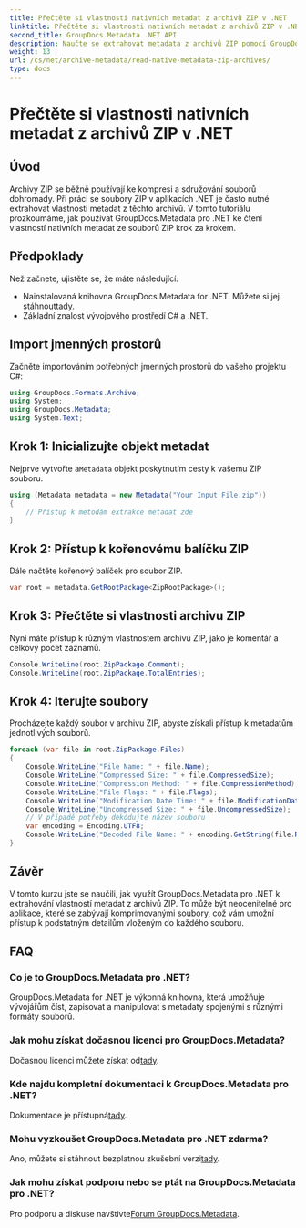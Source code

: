 ```yaml
---
title: Přečtěte si vlastnosti nativních metadat z archivů ZIP v .NET
linktitle: Přečtěte si vlastnosti nativních metadat z archivů ZIP v .NET
second_title: GroupDocs.Metadata .NET API
description: Naučte se extrahovat metadata z archivů ZIP pomocí GroupDocs.Metadata pro .NET. Prozkoumejte podrobné pokyny pro čtení nativních vlastností.
weight: 13
url: /cs/net/archive-metadata/read-native-metadata-zip-archives/
type: docs
---
```

# Přečtěte si vlastnosti nativních metadat z archivů ZIP v .NET

## Úvod
Archivy ZIP se běžně používají ke kompresi a sdružování souborů dohromady. Při práci se soubory ZIP v aplikacích .NET je často nutné extrahovat vlastnosti metadat z těchto archivů. V tomto tutoriálu prozkoumáme, jak používat GroupDocs.Metadata pro .NET ke čtení vlastností nativních metadat ze souborů ZIP krok za krokem.
## Předpoklady
Než začnete, ujistěte se, že máte následující:
- Nainstalovaná knihovna GroupDocs.Metadata for .NET. Můžete si jej stáhnout[tady](https://releases.groupdocs.com/metadata/net/).
- Základní znalost vývojového prostředí C# a .NET.

## Import jmenných prostorů
Začněte importováním potřebných jmenných prostorů do vašeho projektu C#:
```csharp
using GroupDocs.Formats.Archive;
using System;
using GroupDocs.Metadata;
using System.Text;
```
## Krok 1: Inicializujte objekt metadat
 Nejprve vytvořte a`Metadata` objekt poskytnutím cesty k vašemu ZIP souboru.
```csharp
using (Metadata metadata = new Metadata("Your Input File.zip"))
{
    // Přístup k metodám extrakce metadat zde
}
```
## Krok 2: Přístup k kořenovému balíčku ZIP
Dále načtěte kořenový balíček pro soubor ZIP.
```csharp
var root = metadata.GetRootPackage<ZipRootPackage>();
```
## Krok 3: Přečtěte si vlastnosti archivu ZIP
Nyní máte přístup k různým vlastnostem archivu ZIP, jako je komentář a celkový počet záznamů.
```csharp
Console.WriteLine(root.ZipPackage.Comment);
Console.WriteLine(root.ZipPackage.TotalEntries);
```
## Krok 4: Iterujte soubory
Procházejte každý soubor v archivu ZIP, abyste získali přístup k metadatům jednotlivých souborů.
```csharp
foreach (var file in root.ZipPackage.Files)
{
    Console.WriteLine("File Name: " + file.Name);
    Console.WriteLine("Compressed Size: " + file.CompressedSize);
    Console.WriteLine("Compression Method: " + file.CompressionMethod);
    Console.WriteLine("File Flags: " + file.Flags);
    Console.WriteLine("Modification Date Time: " + file.ModificationDateTime);
    Console.WriteLine("Uncompressed Size: " + file.UncompressedSize);
    // V případě potřeby dekódujte název souboru
    var encoding = Encoding.UTF8;
    Console.WriteLine("Decoded File Name: " + encoding.GetString(file.RawName));
}
```

## Závěr
V tomto kurzu jste se naučili, jak využít GroupDocs.Metadata pro .NET k extrahování vlastností metadat z archivů ZIP. To může být neocenitelné pro aplikace, které se zabývají komprimovanými soubory, což vám umožní přístup k podstatným detailům vloženým do každého souboru.

## FAQ
### Co je to GroupDocs.Metadata pro .NET?
GroupDocs.Metadata for .NET je výkonná knihovna, která umožňuje vývojářům číst, zapisovat a manipulovat s metadaty spojenými s různými formáty souborů.
### Jak mohu získat dočasnou licenci pro GroupDocs.Metadata?
 Dočasnou licenci můžete získat od[tady](https://purchase.groupdocs.com/temporary-license/).
### Kde najdu kompletní dokumentaci k GroupDocs.Metadata pro .NET?
 Dokumentace je přístupná[tady](https://tutorials.groupdocs.com/metadata/net/).
### Mohu vyzkoušet GroupDocs.Metadata pro .NET zdarma?
 Ano, můžete si stáhnout bezplatnou zkušební verzi[tady](https://releases.groupdocs.com/).
### Jak mohu získat podporu nebo se ptát na GroupDocs.Metadata pro .NET?
 Pro podporu a diskuse navštivte[Fórum GroupDocs.Metadata](https://forum.groupdocs.com/c/metadata/14).
